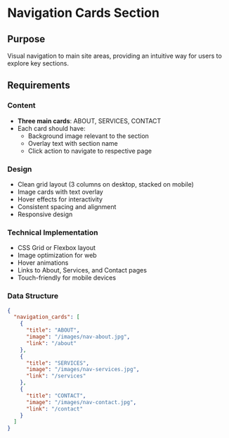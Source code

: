 # Navigation Cards Section

## Purpose
Visual navigation to main site areas, providing an intuitive way for users to explore key sections.

## Requirements

### Content
- **Three main cards**: ABOUT, SERVICES, CONTACT
- Each card should have:
  - Background image relevant to the section
  - Overlay text with section name
  - Click action to navigate to respective page

### Design
- Clean grid layout (3 columns on desktop, stacked on mobile)
- Image cards with text overlay
- Hover effects for interactivity
- Consistent spacing and alignment
- Responsive design

### Technical Implementation
- CSS Grid or Flexbox layout
- Image optimization for web
- Hover animations
- Links to About, Services, and Contact pages
- Touch-friendly for mobile devices

### Data Structure
```json
{
  "navigation_cards": [
    {
      "title": "ABOUT",
      "image": "/images/nav-about.jpg",
      "link": "/about"
    },
    {
      "title": "SERVICES",
      "image": "/images/nav-services.jpg",
      "link": "/services"
    },
    {
      "title": "CONTACT",
      "image": "/images/nav-contact.jpg",
      "link": "/contact"
    }
  ]
}
```
